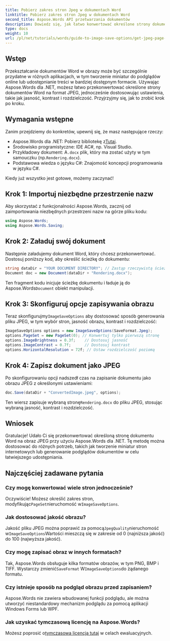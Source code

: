 ```yaml
---
title: Pobierz zakres stron Jpeg w dokumentach Word
linktitle: Pobierz zakres stron Jpeg w dokumentach Word
second_title: Aspose.Words API przetwarzania dokumentów
description: Dowiedz się, jak łatwo konwertować określone strony dokumentów Word na obrazy JPEG za pomocą Aspose.Words dla .NET. Ten kompleksowy przewodnik obejmuje wszystko, od ładowania dokumentu i konfigurowania ustawień obrazu po zapisywanie w formacie JPEG.
type: docs
weight: 10
url: /pl/net/tutorials/words/guide-to-image-save-options/get-jpeg-page-range-word-document/
---
```

## Wstęp

Przekształcanie dokumentów Word w obrazy może być szczególnie przydatne w różnych aplikacjach, w tym tworzenie miniatur do podglądów online lub udostępnianie treści w bardziej dostępnym formacie. Używając Aspose.Words dla .NET, możesz łatwo przekonwertować określone strony dokumentów Word na format JPEG, jednocześnie dostosowując ustawienia, takie jak jasność, kontrast i rozdzielczość. Przyjrzyjmy się, jak to zrobić krok po kroku.

## Wymagania wstępne

Zanim przejdziemy do konkretów, upewnij się, że masz następujące rzeczy:

-  Aspose.Words dla .NET: Pobierz bibliotekę z[Tutaj](https://releases.aspose.com/words/net/).
- Środowisko programistyczne: IDE AC#, np. Visual Studio.
-  Przykładowy dokument: A`.docx` plik, który ma zostać użyty w tym samouczku (np.`Rendering.docx`).
- Podstawowa wiedza o języku C#: Znajomość koncepcji programowania w języku C#.

Kiedy już wszystko jest gotowe, możemy zaczynać!

## Krok 1: Importuj niezbędne przestrzenie nazw

Aby skorzystać z funkcjonalności Aspose.Words, zacznij od zaimportowania niezbędnych przestrzeni nazw na górze pliku kodu:

```csharp
using Aspose.Words;
using Aspose.Words.Saving;
```

## Krok 2: Załaduj swój dokument

Następnie załadujemy dokument Word, który chcesz przekonwertować. Dostosuj poniższy kod, aby określić ścieżkę do dokumentu:

```csharp
string dataDir = "YOUR DOCUMENT DIRECTORY"; // Zastąp rzeczywistą ścieżką katalogu
Document doc = new Document(dataDir + "Rendering.docx");
```

Ten fragment kodu inicjuje ścieżkę dokumentu i ładuje ją do Aspose.Words`Document` obiekt manipulacji.

## Krok 3: Skonfiguruj opcje zapisywania obrazu

 Teraz skonfigurujmy`ImageSaveOptions` aby dostosować sposób generowania pliku JPEG, w tym wybór stron, jasność obrazu, kontrast i rozdzielczość:

```csharp
ImageSaveOptions options = new ImageSaveOptions(SaveFormat.Jpeg);
options.PageSet = new PageSet(0); // Konwertuj tylko pierwszą stronę
options.ImageBrightness = 0.3f;    // Dostosuj jasność
options.ImageContrast = 0.7f;      // Dostosuj kontrast
options.HorizontalResolution = 72f; // Ustaw rozdzielczość poziomą
```

## Krok 4: Zapisz dokument jako JPEG

Po skonfigurowaniu opcji nadszedł czas na zapisanie dokumentu jako obrazu JPEG z określonymi ustawieniami:

```csharp
doc.Save(dataDir + "ConvertedImage.jpeg", options);
```

 Ten wiersz zapisuje wybraną stronę`Rendering.docx` do pliku JPEG, stosując wybraną jasność, kontrast i rozdzielczość.

## Wniosek

Gratulacje! Udało Ci się przekonwertować określoną stronę dokumentu Word na obraz JPEG przy użyciu Aspose.Words dla .NET. Tę metodę można dostosować do różnych potrzeb, takich jak tworzenie miniatur stron internetowych lub generowanie podglądów dokumentów w celu łatwiejszego udostępniania.

## Najczęściej zadawane pytania

### Czy mogę konwertować wiele stron jednocześnie?  
 Oczywiście! Możesz określić zakres stron, modyfikując`PageSet`nieruchomość w`ImageSaveOptions`.

### Jak dostosować jakość obrazu?  
 Jakość pliku JPEG można poprawić za pomocą`JpegQuality`nieruchomość w`ImageSaveOptions`Wartości mieszczą się w zakresie od 0 (najniższa jakość) do 100 (najwyższa jakość).

### Czy mogę zapisać obraz w innych formatach?  
 Tak, Aspose.Words obsługuje kilka formatów obrazów, w tym PNG, BMP i TIFF. Wystarczy zmienić`SaveFormat` W`ImageSaveOptions`do żądanego formatu.

### Czy istnieje sposób na podgląd obrazu przed zapisaniem?  
Aspose.Words nie zawiera wbudowanej funkcji podglądu, ale można utworzyć niestandardowy mechanizm podglądu za pomocą aplikacji Windows Forms lub WPF.

### Jak uzyskać tymczasową licencję na Aspose.Words?  
 Możesz poprosić o[tymczasowa licencja tutaj](https://purchase.aspose.com/temporary-license/) w celach ewaluacyjnych.